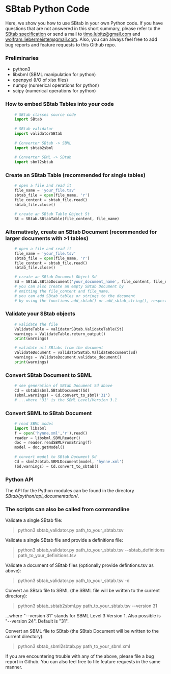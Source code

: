 SBtab Python Code
=================
Here, we show you how to use SBtab in your own Python code. If you have questions that are not answered in this short summary, please refer to the [SBtab specification](https://www.sbtab.net/sbtab/default/specification.html) or send a mail to timo.lubitz@gmail.com and wolfram.liebermeister@gmail.com. Also, you can always feel free to add bug reports and feature requests to this Github repo.

<h3>Preliminaries</h3>
<ul>
    <li>python3</li>
    <li>libsbml (SBML manipulation for python)</li>
    <li>openpyxl (I/O of xlsx files)</li>
    <li>numpy (numerical operations for python)</li>
    <li>scipy (numerical operations for python)</li>
 </ul>

<h3>How to embed SBtab Tables into your code</h3>

```python
    # SBtab classes source code
    import SBtab
    
    # SBtab validator
    import validatorSBtab
    
    # Converter SBtab -> SBML
    import sbtab2sbml
    
    # Converter SBML -> SBtab
    import sbml2sbtab
``` 
<h3>Create an SBtab Table (recommended for single tables)</h3>
    
```python
    # open a file and read it
    file_name = 'your_file.tsv'
    sbtab_file = open(file_name, 'r')
    file_content = sbtab_file.read()
    sbtab_file.close()

    # create an SBtab Table Object St
    St = SBtab.SBtabTable(file_content, file_name)
``` 
<h3>Alternatively, create an SBtab Document (recommended for larger documents with >1 tables)</h3>
    
```python
    # open a file and read it
    file_name = 'your_file.tsv'
    sbtab_file = open(file_name, 'r')
    file_content = sbtab_file.read()
    sbtab_file.close()

    # create an SBtab Document Object Sd
    Sd = SBtab.SBtabDocument('your_document_name', file_content, file_name)
    # you can also create an empty SBtab Document by
    # omitting the file_content and file_name.
    # you can add SBtab tables or strings to the document
    # by using the functions add_sbtab() or add_sbtab_string(), respectively.
``` 

<h3>Validate your SBtab objects</h3>

```python
    # validate the file
    ValidateTable = validatorSBtab.ValidateTable(St)
    warnings = ValidateTable.return_output()
    print(warnings)

    # validate all SBtabs from the document
    ValidateDocument = validatorSBtab.ValidateDocument(Sd)
    warnings = ValidateDocument.validate_document()
    print(warnings)
```
<h3>Convert SBtab Document to SBML</h3>

```python
    # see generation of SBtab Document Sd above
    Cd = sbtab2sbml.SBtabDocument(Sd)
    (sbml,warnings) = Cd.convert_to_sbml('31')
    # ...where '31' is the SBML Level/Version 3.1
```
<h3>Convert SBML to SBtab Document</h3>

```python
    # read SBML model
    import libsbml
    f = open('hynne.xml','r').read()
    reader = libsbml.SBMLReader()
    doc = reader.readSBMLFromString(f)
    model = doc.getModel()
    
    # convert model to SBtab Document Sd
    Cd = sbml2sbtab.SBMLDocument(model, 'hynne.xml')
    (Sd,warnings) = Cd.convert_to_sbtab()
```
<h3>Python API</h3>
The API for the Python modules can be found in the directory <i>SBtab/python/api_documentation/</i>.


<h3>The scripts can also be called from commandline</h3>

Validate a single SBtab file:

> python3 sbtab_validator.py path_to_your_sbtab.tsv

Validate a single SBtab file and provide a definitions file:

> python3 sbtab_validator.py path_to_your_sbtab.tsv --sbtab_definitions path_to_your_definitions.tsv

Validate a document of SBtab files (optionally provide defintions.tsv as above):

> python3 sbtab_validator.py path_to_your_sbtab.tsv -d

Convert an SBtab file to SBML (the SBML file will be written to the current directory):

> python3 sbtab_sbtab2sbml.py path_to_your_sbtab.tsv --version 31

...where "--version 31" stands for SBML Level 3 Version 1. Also possible is "--version 24". Default is "31".

Convert an SBML file to SBtab (the SBtab Document will be written to the current directory):

> python3 sbtab_sbml2sbtab.py path_to_your_sbml.xml

If you are encountering trouble with any of the above, please file a bug report in Github. You can also feel free to file feature requests in the same manner.


